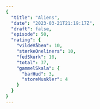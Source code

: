 ```yaml
---
{
  "title": "Aliens",
  "date": "2023-03-21T21:19:17Z",
  "draft": false,
  "episode": 50,
  "rating": {
    "vildeVåben": 10,
    "stærkeOneliners": 10,
    "fedSkurk": 10,
    "total": 37,
    "gammelSkala": {
      "barHud": 3,
      "storeMuskler": 4
    }
  }
}
---
```


